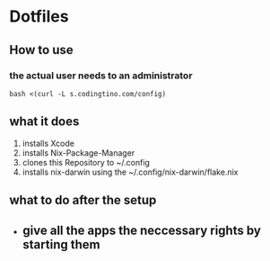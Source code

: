 # Dotfiles

## How to use

### the actual user needs to an administrator
```
bash <(curl -L s.codingtino.com/config)
```


## what it does

1. installs Xcode
2. installs Nix-Package-Manager
3. clones this Repository to ~/.config
4. installs nix-darwin using the ~/.config/nix-darwin/flake.nix


## what to do after the setup

- give all the apps the neccessary rights by starting them
    - 